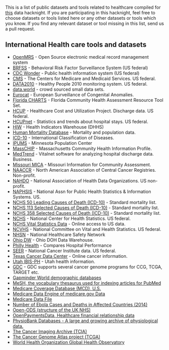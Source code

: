 This is a list of public datasets and tools related to healthcare compiled for [this](https://fifthelephant.in/2018-june-data-hacknight/) data hacknight. If you are participating in this hacknight, feel free to choose datasets or tools listed here or any other datasets or tools which you know. If you find any relevant dataset or tool missing in this list, send us a pull request.

## International Health care tools and datasets

* [OpenMRS](https://openmrs.org/) - Open Source electronic medical record management system 
* [BRFSS](https://www.cdc.gov/brfss/) - Behavioral Risk Factor Surveillance System (US federal) 
* [CDC Wonder](https://wonder.cdc.gov/) - Public health information system (US federal) 
* [CMS](https://www.cms.gov/) - The Centers for Medicare and Medicaid Services. US federal. 
* [DATA2010](https://wonder.cdc.gov/data2010/index.htm) - Healthy People 2010 monitoring system. US federal. 
* [data.world](https://data.world/datasets/health) - crowd sourced small data sets. 
* [Eurocat](http://www.eurocat-network.eu/) - European Surveillance of Congenital Anomalies. 
* [Florida CHARTS](http://www.flhealthcharts.com/charts/default.aspx) - Florida Community Health Assessment Resource Tool Set. 
* [HCUP](https://www.ahrq.gov/research/data/index.html) - Healthcare Cost and Utilization Project. Discharge data. US federal. 
* [HCUPnet](https://hcupnet.ahrq.gov/) - Statistics and trends about hospital stays. US federal. 
* [HIW](https://www.healthdata.gov/content/about) - Health Indicators Warehouse (DHHS) 
* [Human Mortality Database](http://www.mortality.org/) - Mortality and population data. 
* [ICD-10](http://www.who.int/whosis/icd10/index.html) - International Classification of Diseases. 
* [IPUMS](http://www.ipums.org/) - Minnesota Population Center 
* [MassCHIP](http://masschip.state.ma.us/) - Massachusetts Community Health Information Profile. 
* [MedTrend](http://www.ehdp.com/medtrend/) - Vitalnet software for analyzing hospital discharge data. Business. 
* [Missouri MICA](http://www.dhss.mo.gov/MICA/) - Missouri Information for Community Assessment. 
* [NAACCR](http://www.naaccr.org/) - North American Association of Central Cancer Registries. Non-profit. 
* [NAHDO](http://www.nahdo.org/) - National Association of Health Data Organizations. US non-profit. 
* [NAPHSIS](http://www.naphsis.org/) - National Assn for Public Health Statistics & Information Systems. US. 
* [NCHS 50 Leading Causes of Death (ICD-10)](http://www.ehdp.com/epigram/nchs-icd-10-lcd.htm) - Standard mortality list. 
* [NCHS 113 Selected Causes of Death (ICD-10)](http://www.ehdp.com/epigram/nchs113.htm) - Standard mortality list. 
* [NCHS 358 Selected Causes of Death (ICD-10)](http://www.ehdp.com/epigram/nchs358.htm) - Standard mortality list. 
* [NCHS](http://www.cdc.gov/nchs/) - National Center for Health Statistics. US federal. 
* [NCHS Vital Statistics Data](http://www.cdc.gov/nchs/about/major/dvs/Vitalstatsonline.htm) - Online access to US data. 
* [NCVHS](http://www.ncvhs.hhs.gov/) - National Committee on Vital and Health Statistics. US federal. 
* [NHSN](http://www.cdc.gov/nhsn/index.html) - National Healthcare Safety Network 
* [Ohio DW](http://dwhouse.odh.ohio.gov/) - Ohio DOH Data Warehouse. 
* [Philly Health](http://www.philly.com/philly/health/) - Compares Hospital Performance 
* [SEER](http://seer.cancer.gov/) - National Cancer Institute data. US federal. 
* [Texas Cancer Data Center](http://www.texascancer.info/) - Online cancer information. 
* [Utah IBIS-PH](http://ibis.health.utah.gov/home/Welcome.html) - Utah health information. 
* [GDC](https://gdc.cancer.gov/) - GDC supports several cancer genome programs for CCG, TCGA, TARGET etc.
* [Gapminder World demographic databases](http://www.gapminder.org/data/)
* [MeSH, the vocabulary thesaurus used for indexing articles for PubMed](https://www.nlm.nih.gov/mesh/filelist.html)
* [Medicare Coverage Database (MCD), U.S.](https://www.cms.gov/medicare-coverage-database/)
* [Medicare Data Engine of medicare.gov Data](https://data.medicare.gov/)
* [Medicare Data File](http://go.cms.gov/19xxPN4)
* [Number of Ebola Cases and Deaths in Affected Countries (2014)](https://data.hdx.rwlabs.org/dataset/ebola-cases-2014)
* [Open-ODS (structure of the UK NHS)](http://www.openods.co.uk/)
* [OpenPaymentsData, Healthcare financial relationship data](https://openpaymentsdata.cms.gov/)
* [PhysioBank Databases - A large and growing archive of physiological data.](https://www.physionet.org/physiobank/database/)
* [The Cancer Imaging Archive (TCIA)](https://www.cancerimagingarchive.net/)
* [The Cancer Genome Atlas project (TCGA)](https://portal.gdc.cancer.gov/)
* [World Health Organization Global Health Observatory](http://www.who.int/gho/en/)

